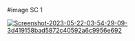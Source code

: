 #image SC 1

<a href="https://ibb.co/5TH8NjS"><img src="https://i.ibb.co/nrJcH1Y/Screenshot-2023-05-22-03-54-29-09-3d419158bad5872c40592a6c9956e692.png" alt="Screenshot-2023-05-22-03-54-29-09-3d419158bad5872c40592a6c9956e692" border="0" /></a>
